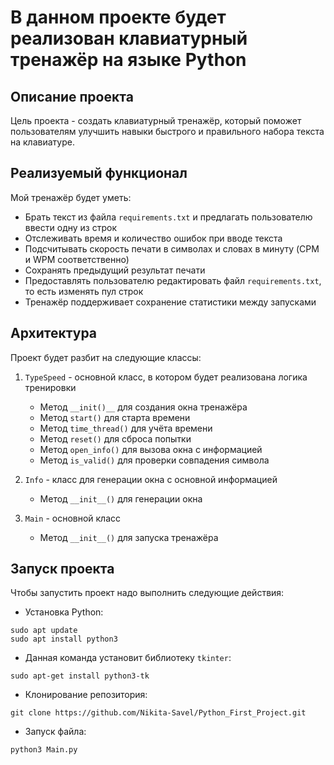 # В данном проекте будет реализован клавиатурный тренажёр на языке Python

## Описание проекта
Цель проекта - создать клавиатурный тренажёр, который поможет пользователям улучшить навыки быстрого и правильного набора текста на клавиатуре.

## Реализуемый функционал
Мой тренажёр будет уметь:
- Брать текст из файла `requirements.txt` и предлагать пользователю ввести одну из строк
- Отслеживать время и количество ошибок при вводе текста
- Подсчитывать скорость печати в символах и словах в минуту (CPM и WPM соответственно)
- Сохранять предыдущий результат печати
- Предоставлять пользователю редактировать файл `requirements.txt`, то есть изменять пул строк
- Тренажёр поддерживает сохранение статистики между запусками

## Архитектура
Проект будет разбит на следующие классы:

1. `TypeSpeed` - основной класс, в котором будет реализована логика тренировки
   - Метод `__init()__` для создания окна тренажёра
   - Метод `start()` для старта времени
   - Метод `time_thread()` для учёта времени
   - Метод `reset()` для сброса попытки
   - Метод `open_info()` для вызова окна с информацией
   - Метод `is_valid()` для проверки совпадения символа

2. `Info` - класс для генерации окна с основной информацией
   - Метод `__init__()` для генерации окна  

3. `Main` - основной класс
   - Метод `__init__()` для запуска тренажёра

## Запуск проекта
Чтобы запустить проект надо выполнить следующие действия:
   - Установка Python:
```
sudo apt update
sudo apt install python3
```
   - Данная команда установит библиотеку `tkinter`:
```
sudo apt-get install python3-tk
```
   - Клонирование репозитория:
```
git clone https://github.com/Nikita-Savel/Python_First_Project.git
```
   - Запуск файла:
```
python3 Main.py
```

